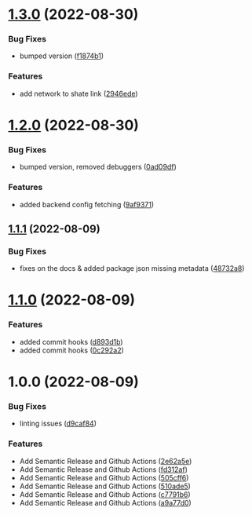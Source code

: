 # [1.3.0](https://github.com/Aut-Protocol/d-aut/compare/v1.2.0...v1.3.0) (2022-08-30)


### Bug Fixes

* bumped version ([f1874b1](https://github.com/Aut-Protocol/d-aut/commit/f1874b18812238a114668b00eca5665895d574c4))


### Features

* add network to shate link ([2946ede](https://github.com/Aut-Protocol/d-aut/commit/2946ede35daa458bec8071c40bf38aef4be28eb1))

# [1.2.0](https://github.com/Aut-Protocol/d-aut/compare/v1.1.1...v1.2.0) (2022-08-30)


### Bug Fixes

* bumped version, removed debuggers ([0ad09df](https://github.com/Aut-Protocol/d-aut/commit/0ad09df987c29fb53a9b9ff999706fa8f03f4958))


### Features

* added backend config fetching ([9af9371](https://github.com/Aut-Protocol/d-aut/commit/9af9371b4af5401473ab23bee5d20322a2c02823))

## [1.1.1](https://github.com/Aut-Protocol/d-aut/compare/v1.1.0...v1.1.1) (2022-08-09)


### Bug Fixes

* fixes on the docs & added package json missing metadata ([48732a8](https://github.com/Aut-Protocol/d-aut/commit/48732a84031b0b01a5e924a76373dc5f2dcc2ac1))

# [1.1.0](https://github.com/Aut-Protocol/d-aut/compare/v1.0.0...v1.1.0) (2022-08-09)


### Features

* added commit hooks ([d893d1b](https://github.com/Aut-Protocol/d-aut/commit/d893d1b9eac8da39b6529671b5578064ba13318e))
* added commit hooks ([0c292a2](https://github.com/Aut-Protocol/d-aut/commit/0c292a22555ed05e80606f9376b51b8837ff807b))

# 1.0.0 (2022-08-09)


### Bug Fixes

* linting issues ([d9caf84](https://github.com/Aut-Protocol/d-aut/commit/d9caf84e536bc51191ea6dc3d6e2cf36dbe8e72d))


### Features

* Add Semantic Release and Github Actions ([2e62a5e](https://github.com/Aut-Protocol/d-aut/commit/2e62a5e195b03a09e9488c052710d7ae5ce3f490))
* Add Semantic Release and Github Actions ([fd312af](https://github.com/Aut-Protocol/d-aut/commit/fd312af8cb2728f4e3a0fc2ef2721b7fab1ae451))
* Add Semantic Release and Github Actions ([505cff6](https://github.com/Aut-Protocol/d-aut/commit/505cff6c3ca6efbc5e198a940d6c679ae3328da9))
* Add Semantic Release and Github Actions ([510ade5](https://github.com/Aut-Protocol/d-aut/commit/510ade571497ec19be8237eaec6784a20a577ac6))
* Add Semantic Release and Github Actions ([c7791b6](https://github.com/Aut-Protocol/d-aut/commit/c7791b65396b6b6435308245f15d8fa3937d4a7b))
* Add Semantic Release and Github Actions ([a9a77d0](https://github.com/Aut-Protocol/d-aut/commit/a9a77d077f511f554f6524e2e97f4c5c848b44db))
